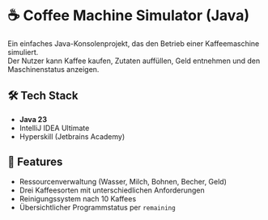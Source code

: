 # ☕ Coffee Machine Simulator (Java)

Ein einfaches Java-Konsolenprojekt, das den Betrieb einer Kaffeemaschine simuliert.  
Der Nutzer kann Kaffee kaufen, Zutaten auffüllen, Geld entnehmen und den Maschinenstatus anzeigen.


## 🛠 Tech Stack
- **Java 23**
- IntelliJ IDEA Ultimate
- Hyperskill (Jetbrains Academy)


## 🚀 Features
- Ressourcenverwaltung (Wasser, Milch, Bohnen, Becher, Geld)
- Drei Kaffeesorten mit unterschiedlichen Anforderungen
- Reinigungssystem nach 10 Kaffees
- Übersichtlicher Programmstatus per `remaining`

